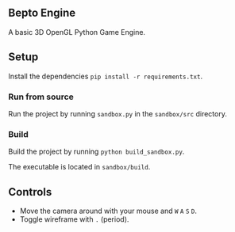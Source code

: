 ## Bepto Engine

A basic 3D OpenGL Python Game Engine.

## Setup

Install the dependencies `pip install -r requirements.txt`.

### Run from source

Run the project by running `sandbox.py` in the `sandbox/src` directory.

### Build

Build the project by running `python build_sandbox.py`.

The executable is located in `sandbox/build`.

## Controls

- Move the camera around with your mouse and `W` `A` `S` `D`.
- Toggle wireframe with `.` (period).
